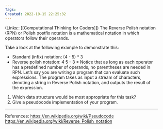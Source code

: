 ```yaml
---
Tags: 
Created: 2022-10-15 22:25:32
---
```

(Links:: [[Computational Thinking for Coders]])
The Reverse Polish notation (RPN) or Polish postfix notation is a mathematical notation in which operators follow their operands.

Take a look at the following example to demonstrate this:
- Standard (infix) notation: (4 - 5) * 3
- Reverse polish notation: 4 5 - 3 *
Notice that as long as each operator has a predefined number of operands, no parentheses are needed in RPN. Let’s say you are writing a program that can evaluate such expressions. The program takes as input a stream of characters, denoting a string in Reverse Polish notation, and outputs the result of the expression.

1. Which data structure would be most appropriate for this task?
2. Give a pseudocode implementation of your program.

___
References:
https://en.wikipedia.org/wiki/Pseudocode
https://en.wikipedia.org/wiki/Reverse_Polish_notation